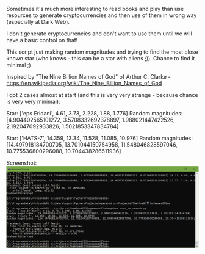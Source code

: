 Sometimes it's much more interesting to read books and play than use resources to generate cryptocurrencies and then use of them in wrong way (especially at Dark Web). 

I don't generate cryptocurrencies and don't want to use them until we will have a basic control on that!

This script just making random magnitudes and trying to find the most close known star (who knows - this can be a star with aliens ;)). Chance to find it minimal ;)

Inspired by "The Nine Billion Names of God" of  Arthur C. Clarke - https://en.wikipedia.org/wiki/The_Nine_Billion_Names_of_God

I got 2 cases almost at start (and this is very very strange - because chance is very very minimal):

Star:  ['eps Eridani', 4.61, 3.73, 2.228, 1.88, 1.776]
Random magnitudes:  [4.904402565101272, 3.5708332692378897, 1.988021447422526, 2.192047092933826, 1.5021853347834784]

Star:  ['HATS-7', 14.359, 13.34, 11.528, 11.085, 10.976]
Random magnitudes:  [14.497918184700705, 13.701044150754958, 11.548046828597046, 10.775536800296088, 10.704438286511936]

Screenshot:
![Screenshot](./Screenshot.png)
